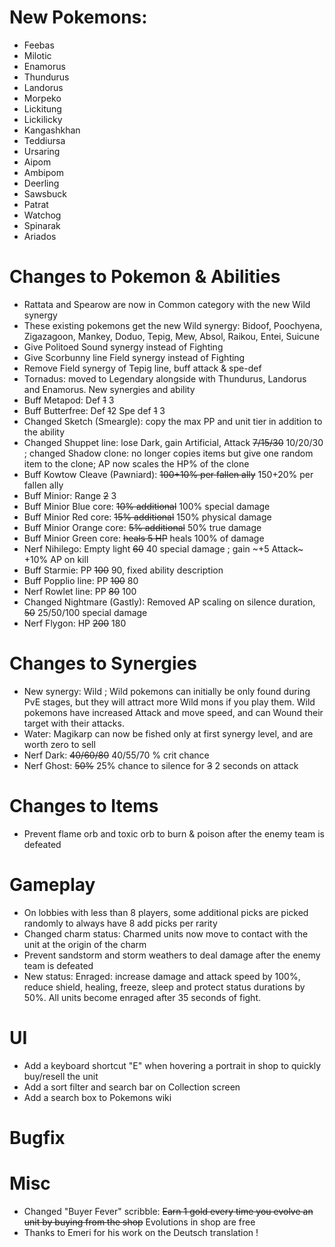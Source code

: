 # New Pokemons:

- Feebas
- Milotic
- Enamorus
- Thundurus
- Landorus
- Morpeko
- Lickitung
- Lickilicky
- Kangashkhan
- Teddiursa
- Ursaring
- Aipom
- Ambipom
- Deerling
- Sawsbuck
- Patrat
- Watchog
- Spinarak
- Ariados

# Changes to Pokemon & Abilities

- Rattata and Spearow are now in Common category with the new Wild synergy
- These existing pokemons get the new Wild synergy: Bidoof, Poochyena, Zigazagoon, Mankey, Doduo, Tepig, Mew, Absol, Raikou, Entei, Suicune
- Give Politoed Sound synergy instead of Fighting
- Give Scorbunny line Field synergy instead of Fighting
- Remove Field synergy of Tepig line, buff attack & spe-def
- Tornadus: moved to Legendary alongside with Thundurus, Landorus and Enamorus. New synergies and ability
- Buff Metapod: Def ~~1~~ 3
- Buff Butterfree: Def ~~1~~2 Spe def ~~1~~ 3
- Changed Sketch (Smeargle): copy the max PP and unit tier in addition to the ability
- Changed Shuppet line: lose Dark, gain Artificial, Attack ~~7/15/30~~ 10/20/30 ; changed Shadow clone: no longer copies items but give one random item to the clone; AP now scales the HP% of the clone
- Buff Kowtow Cleave (Pawniard): ~~100+10% per fallen ally~~ 150+20% per fallen ally
- Buff Minior: Range ~~2~~ 3
- Buff Minior Blue core: ~~10% additional~~ 100% special damage
- Buff Minior Red core: ~~15% additional~~ 150% physical damage
- Buff Minior Orange core: ~~5% additional~~ 50% true damage
- Buff Minior Green core: ~~heals 5 HP~~ heals 100% of damage
- Nerf Nihilego: Empty light ~~60~~ 40 special damage ; gain ~+5 Attack~ +10% AP on kill
- Buff Starmie: PP ~~100~~ 90, fixed ability description
- Buff Popplio line: PP ~~100~~ 80
- Nerf Rowlet line: PP ~~80~~ 100
- Changed Nightmare (Gastly): Removed AP scaling on silence duration, ~~50~~ 25/50/100 special damage
- Nerf Flygon: HP ~~200~~ 180

# Changes to Synergies

- New synergy: Wild ; Wild pokemons can initially be only found during PvE stages, but they will attract more Wild mons if you play them. Wild pokemons have increased Attack and move speed, and can Wound their target with their attacks.
- Water: Magikarp can now be fished only at first synergy level, and are worth zero to sell
- Nerf Dark: ~~40/60/80~~ 40/55/70 % crit chance
- Nerf Ghost: ~~50%~~ 25% chance to silence for ~~3~~ 2 seconds on attack

# Changes to Items

- Prevent flame orb and toxic orb to burn & poison after the enemy team is defeated

# Gameplay

- On lobbies with less than 8 players, some additional picks are picked randomly to always have 8 add picks per rarity
- Changed charm status: Charmed units now move to contact with the unit at the origin of the charm
- Prevent sandstorm and storm weathers to deal damage after the enemy team is defeated
- New status: Enraged: increase damage and attack speed by 100%, reduce shield, healing, freeze, sleep and protect status durations by 50%. All units become enraged after 35 seconds of fight.

# UI

- Add a keyboard shortcut "E" when hovering a portrait in shop to quickly buy/resell the unit
- Add a sort filter and search bar on Collection screen
- Add a search box to Pokemons wiki

# Bugfix

# Misc

- Changed "Buyer Fever" scribble: ~~Earn 1 gold every time you evolve an unit by buying from the shop~~ Evolutions in shop are free
- Thanks to Emeri for his work on the Deutsch translation !
